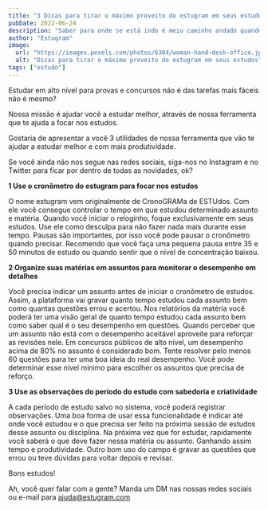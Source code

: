 ```yaml
---
title: "3 Dicas para tirar o máximo proveito do estugram em seus estudos"
pubDate: 2022-06-24
description: "Saber para onde se está indo é meio caminho andado quando se trata de estudar em alto nível. Seja para uma prova na faculdade, de concurso, OAB, certificação, etc. Como saber se estou no caminho certo? Como saber se estou estudando o suficiente? Bem, alguns indicadores nos ajudam a acompanhar nosso desempenho nos estudos e, se necessário, a corrigir as rotas."
author: "Estugram"
image:
  url: "https://images.pexels.com/photos/6384/woman-hand-desk-office.jpg?auto=compress&cs=tinysrgb&w=1260&h=750&dpr=1"
  alt: "Dicas para tirar o máximo proveito do estugram em seus estudos"
tags: ["estudo"]
---
```


Estudar em alto nível para provas e concursos não é das tarefas mais fáceis não é mesmo?

Nossa missão é ajudar você a estudar melhor, através de nossa ferramenta que te ajuda a focar nos estudos.

Gostaria de apresentar a você 3 utilidades de nossa ferramenta que vão te ajudar a estudar melhor e com mais produtividade.

Se você ainda não nos segue nas redes sociais, siga-nos no Instagram e no Twitter para ficar por dentro de todas as novidades, ok?

**1 Use o cronômetro do estugram para focar nos estudos**

O nome estugram vem originalmente de CronoGRAMa de ESTUdos. Com ele você consegue controlar o tempo em que estudou determinado assunto e matéria. Quando você iniciar o reloginho, foque exclusivamente em seus estudos. Use ele como desculpa para não fazer nada mais durante esse tempo. Pausas são importantes, por isso você pode pausar o cronômetro quando precisar. Recomendo que você faça uma pequena pausa entre 35 e 50 minutos de estudo ou quando sentir que o nível de concentração baixou.

**2 Organize suas matérias em assuntos para monitorar o desempenho em detalhes**

Você precisa indicar um assunto antes de iniciar o cronômetro de estudos. Assim, a plataforma vai gravar quanto tempo estudou cada assunto bem como quantas questões errou e acertou. Nos relatórios da matéria você poderá ter uma visão geral de quanto tempo estudou cada assunto bem como saber qual é o seu desempenho em questões. Quando perceber que um assunto não está com o desempenho aceitável aproveite para reforçar as revisões nele. Em concursos públicos de alto nível, um desempenho acima de 80% no assunto é considerado bom. Tente resolver pelo menos 60 questões para ter uma boa ideia do real desempenho. Você pode determinar esse nível mínimo para escolher os assuntos que precisa de reforço.

**3 Use as observações do período do estudo com sabedoria e criatividade**

A cada período de estudo salvo no sistema, você poderá registrar observações. Uma boa forma de usar essa funcionalidade é indicar até onde você estudou e o que precisa ser feito na próxima sessão de estudos desse assunto ou disciplina. Na próxima vez que for estudar, rapidamente você saberá o que deve fazer nessa matéria ou assunto. Ganhando assim tempo e produtividade. Outro bom uso do campo é gravar as questões que errou ou teve dúvidas para voltar depois e revisar.

Bons estudos!

Ah, você quer falar com a gente? Manda um DM nas nossas redes sociais ou e-mail para ajuda@estugram.com

